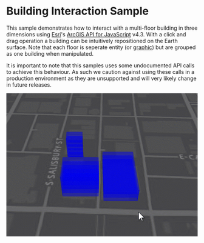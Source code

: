 # Building Interaction Sample

This sample demonstrates how to interact with a multi-floor building in three dimensions using [Esri](https://www.esri.com/)'s [ArcGIS API for JavaScript](https://developers.arcgis.com/javascript/) v4.3. With a click and drag operation a building can be intuitively repositioned on the Earth surface. Note that each floor is seperate entity (or [graphic](https://developers.arcgis.com/javascript/latest/api-reference/esri-Graphic.html)) but are grouped as one building when manipulated.

It is important to note that this samples uses some undocumented API calls to achieve this behaviour. As such we caution against using these calls in a production environment as they are unsupported and will very likely change in future releases.

![](./demo.gif)
